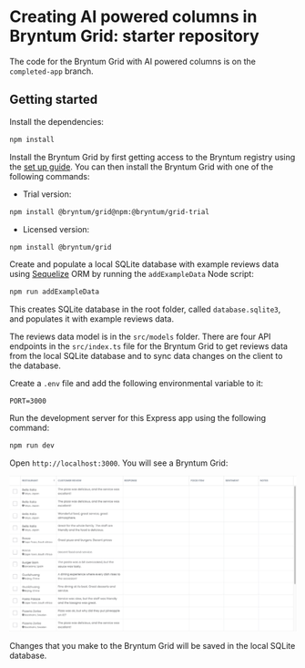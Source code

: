 # Creating AI powered columns in Bryntum Grid: starter repository

The code for the Bryntum Grid with AI powered columns is on the `completed-app` branch.

## Getting started

Install the dependencies:

```bash
npm install
```

Install the Bryntum Grid by first getting access to the Bryntum registry using the [set up guide](https://www.bryntum.com/docs/grid/guide/Grid/quick-start/javascript-npm#step-1---access-to-npm-registry). You can then install the Bryntum Grid with one of the following commands:

- Trial version:

```bash
npm install @bryntum/grid@npm:@bryntum/grid-trial
```

- Licensed version:

```bash
npm install @bryntum/grid
```

Create and populate a local SQLite database with example reviews data using [Sequelize](https://sequelize.org/) ORM by running the `addExampleData` Node script:

```bash
npm run addExampleData
```

This creates SQLite database in the root folder, called `database.sqlite3`, and populates it with example reviews data.

The reviews data model is in the `src/models` folder. There are four API endpoints in the `src/index.ts` file for the Bryntum Grid to get reviews data from the local SQLite database and to sync data changes on the client to the database.

Create a `.env` file and add the following environmental variable to it:

```
PORT=3000
```

Run the development server for this Express app using the following command:

```bash
npm run dev
```

Open `http://localhost:3000`. You will see a Bryntum Grid:

![Initial app](./assets/bryntum-grid-intial.png)

Changes that you make to the Bryntum Grid will be saved in the local SQLite database.